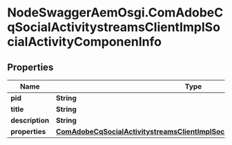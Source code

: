# NodeSwaggerAemOsgi.ComAdobeCqSocialActivitystreamsClientImplSocialActivityComponenInfo

## Properties

Name | Type | Description | Notes
------------ | ------------- | ------------- | -------------
**pid** | **String** |  | [optional] 
**title** | **String** |  | [optional] 
**description** | **String** |  | [optional] 
**properties** | [**ComAdobeCqSocialActivitystreamsClientImplSocialActivityComponenProperties**](ComAdobeCqSocialActivitystreamsClientImplSocialActivityComponenProperties.md) |  | [optional] 


